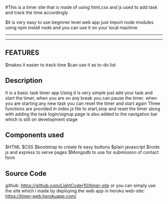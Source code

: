 #This is a timer site that is made of using html,css and js used to add task and track the time accordingly

$it is very easy to use beginner level web app
just import node modules using npm install node and you can use it on your local machine

----------------------------------------------------------------------------------------------------------
----------------------------------------------------------------------------------------------------------
FEATURES
--------
$makes it easier to track time
$can use it as to-do list

Description
------------
It is a basic task timer app
Using it is very simple just add your task and start the timer, when you are on any break you can pause the timer.
when you are starting any new task you can reset the timer and start again
Three functions are provided in index.js file to start,stop and reset the timer along with adding the task
login/signup page is also added to the navigation bar which is still on development stage

Components used
----------------
$HTML
$CSS
$bootstrap to create fe easy buttons
$plain javascript
$node js and express to serve pages
$Mongodb to use for submission of contact form

Source Code
------------
github: https://github.com/LightCoder10/timer-site
or you can simply use the site which i made by deploying the web app in heroku
web-site: https://timer-web.herokuapp.com/





